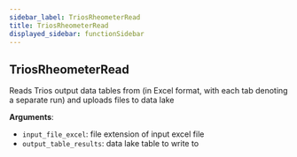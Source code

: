 ```yaml
---
sidebar_label: TriosRheometerRead
title: TriosRheometerRead
displayed_sidebar: functionSidebar
---
```


## TriosRheometerRead

Reads Trios output data tables from (in Excel format, with each tab denoting a separate run) and uploads files to data lake

**Arguments**:

- `input_file_excel`: file extension of input excel file
- `output_table_results`: data lake table to write to

